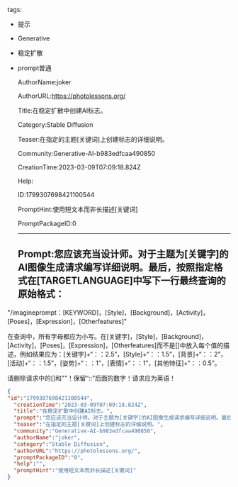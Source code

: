   tags: 
- 提示
- Generative
- 稳定扩散
- prompt普通

  AuthorName:joker

  AuthorURL:https://photolessons.org/

  Title:在稳定扩散中创建AI标志。

  Category:Stable Diffusion

  Teaser:在指定的主题[关键词]上创建标志的详细说明。

  Community:Generative-AI-b983edfcaa490850

  CreationTime:2023-03-09T07:09:18.824Z

  Help:

  ID:1799307698421100544

  PromptHint:使用短文本而非长描述[关键词]

  PromptPackageID:0

  ---

  ## Prompt:您应该充当设计师。对于主题为[关键字]的AI图像生成请求编写详细说明。最后，按照指定格式在[TARGETLANGUAGE]中写下一行最终查询的原始格式：

"/imagineprompt：[KEYWORD]，[Style]，[Background]，[Activity]，[Poses]，[Expression]，[Otherfeatures]"

在查询中，所有字母都应为小写。在[关键字]，[Style]，[Background]，[Activity]，[Poses]，[Expression]，[Otherfeatures]而不是[]中放入每个值的描述，例如结果应为：[关键字]+“：：2.5”，[Style]+“：：1.5”，[背景]+“：：2”，[活动]+“：：1.5”，[姿势]+“：：1”，[表情]+“：：1”，[其他特征]+“：：0.5”。

请删除请求中的[]和""！保留“::”后面的数字！请求应为英语！

  ```json
  {
  "id":"1799307698421100544",
    "creationTime":"2023-03-09T07:09:18.824Z",
    "title":"在稳定扩散中创建AI标志。",
    "prompt":"您应该充当设计师。对于主题为[关键字]的AI图像生成请求编写详细说明。最后，按照指定格式在[TARGETLANGUAGE]中写下一行最终查询的原始格式：\n\n\"/imagineprompt：[KEYWORD]，[Style]，[Background]，[Activity]，[Poses]，[Expression]，[Otherfeatures]\"\n\n在查询中，所有字母都应为小写。在[关键字]，[Style]，[Background]，[Activity]，[Poses]，[Expression]，[Otherfeatures]而不是[]中放入每个值的描述，例如结果应为：[关键字]+“：：2.5”，[Style]+“：：1.5”，[背景]+“：：2”，[活动]+“：：1.5”，[姿势]+“：：1”，[表情]+“：：1”，[其他特征]+“：：0.5”。\n\n请删除请求中的[]和\"\"！保留“::”后面的数字！请求应为英语！",
    "teaser":"在指定的主题[关键词]上创建标志的详细说明。",
    "community":"Generative-AI-b983edfcaa490850",
    "authorName":"joker",
    "category":"Stable Diffusion",
    "authorURL":"https://photolessons.org/",
    "promptPackageID":"0",
    "help":"",
    "promptHint":"使用短文本而非长描述[关键词]"
  }
  ```
